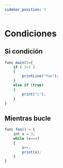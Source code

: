 ```yaml
---
sidebar_position: 3
---
```


# Condiciones

## Si condición
```jsx
func main()={
    if ( 2<3 ) 
    {
        printLine("foo");
    }
    else if (true)
    {
        print("c");
    }
}
```

## Mientras bucle
```jsx
func foo() = {
    int x = 3;
    while (x<=4)
    {
        x++;
        print(x);
    }
}
```